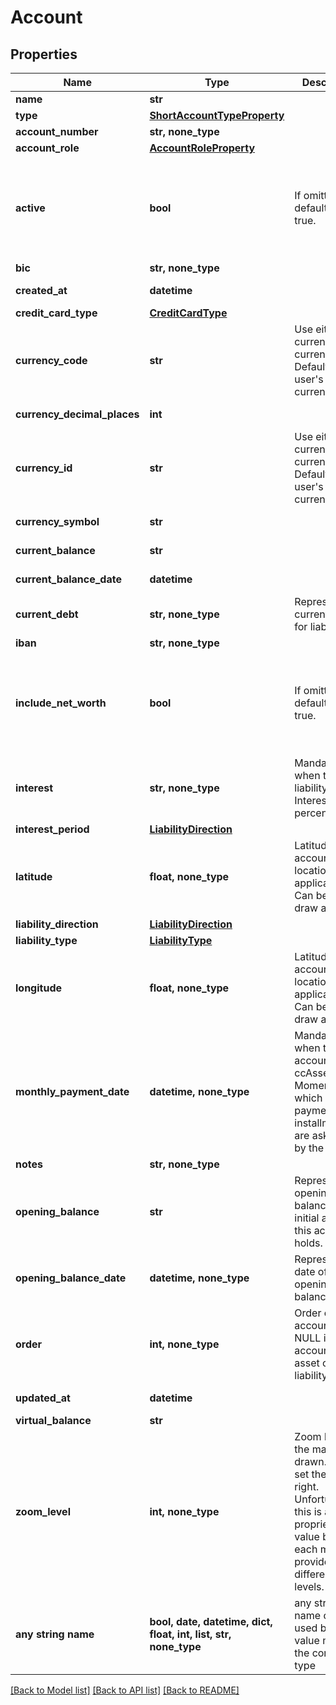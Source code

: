 # Account


## Properties
Name | Type | Description | Notes
------------ | ------------- | ------------- | -------------
**name** | **str** |  | 
**type** | [**ShortAccountTypeProperty**](ShortAccountTypeProperty.md) |  | 
**account_number** | **str, none_type** |  | [optional] 
**account_role** | [**AccountRoleProperty**](AccountRoleProperty.md) |  | [optional] 
**active** | **bool** | If omitted, defaults to true. | [optional]  if omitted the server will use the default value of True
**bic** | **str, none_type** |  | [optional] 
**created_at** | **datetime** |  | [optional] [readonly] 
**credit_card_type** | [**CreditCardType**](CreditCardType.md) |  | [optional] 
**currency_code** | **str** | Use either currency_id or currency_code. Defaults to the user&#39;s default currency. | [optional] 
**currency_decimal_places** | **int** |  | [optional] [readonly] 
**currency_id** | **str** | Use either currency_id or currency_code. Defaults to the user&#39;s default currency. | [optional] 
**currency_symbol** | **str** |  | [optional] [readonly] 
**current_balance** | **str** |  | [optional] [readonly] 
**current_balance_date** | **datetime** |  | [optional] [readonly] 
**current_debt** | **str, none_type** | Represents the current debt for liabilities. | [optional] 
**iban** | **str, none_type** |  | [optional] 
**include_net_worth** | **bool** | If omitted, defaults to true. | [optional]  if omitted the server will use the default value of True
**interest** | **str, none_type** | Mandatory when type is liability. Interest percentage. | [optional] 
**interest_period** | [**LiabilityDirection**](LiabilityDirection.md) |  | [optional] 
**latitude** | **float, none_type** | Latitude of the accounts&#39;s location, if applicable. Can be used to draw a map. | [optional] 
**liability_direction** | [**LiabilityDirection**](LiabilityDirection.md) |  | [optional] 
**liability_type** | [**LiabilityType**](LiabilityType.md) |  | [optional] 
**longitude** | **float, none_type** | Latitude of the accounts&#39;s location, if applicable. Can be used to draw a map. | [optional] 
**monthly_payment_date** | **datetime, none_type** | Mandatory when the account_role is ccAsset. Moment at which CC payment installments are asked for by the bank. | [optional] 
**notes** | **str, none_type** |  | [optional] 
**opening_balance** | **str** | Represents the opening balance, the initial amount this account holds. | [optional] 
**opening_balance_date** | **datetime, none_type** | Represents the date of the opening balance. | [optional] 
**order** | **int, none_type** | Order of the account. Is NULL if account is not asset or liability. | [optional] 
**updated_at** | **datetime** |  | [optional] [readonly] 
**virtual_balance** | **str** |  | [optional] 
**zoom_level** | **int, none_type** | Zoom level for the map, if drawn. This to set the box right. Unfortunately this is a proprietary value because each map provider has different zoom levels. | [optional] 
**any string name** | **bool, date, datetime, dict, float, int, list, str, none_type** | any string name can be used but the value must be the correct type | [optional]

[[Back to Model list]](../README.md#documentation-for-models) [[Back to API list]](../README.md#documentation-for-api-endpoints) [[Back to README]](../README.md)


